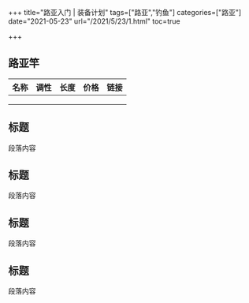 +++
title="路亚入门 | 装备计划"
tags=["路亚","钓鱼"]
categories=["路亚"]
date="2021-05-23"
url="/2021/5/23/1.html"
toc=true

+++

## 路亚竿

| 名称 | 调性 | 长度 | 价格 | 链接 |
| :--: | :--: | :--: | :--: | :--: |
|      |      |      |      |      |
|      |      |      |      |      |
|      |      |      |      |      |



## 标题

段落内容

## 标题

段落内容

## 标题

段落内容

## 标题

段落内容